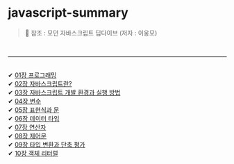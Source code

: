 # javascript-summary

> 📌 참조 : 모던 자바스크립트 딥다이브 (저자 : 이웅모)

<br >
<hr />
<br />
✔︎ <a href="https://velog.io/@benqu94/01%EC%9E%A5-%ED%94%84%EB%A1%9C%EA%B7%B8%EB%9E%98%EB%B0%8D-fxm7o5iu">01장 프로그래밍</a><br />
✔︎ <a href="https://velog.io/@benqu94/02%EC%9E%A5-%EC%9E%90%EB%B0%94%EC%8A%A4%ED%81%AC%EB%A6%BD%ED%8A%B8%EB%9E%80">02장 자바스크립트란?</a><br />
✔︎ <a href="https://velog.io/@benqu94/03%EC%9E%A5-%EC%9E%90%EB%B0%94%EC%8A%A4%ED%81%AC%EB%A6%BD%ED%8A%B8-%EA%B0%9C%EB%B0%9C-%ED%99%98%EA%B2%BD%EA%B3%BC-%EC%8B%A4%ED%96%89-%EB%B0%A9%EB%B2%95">03장 자바스크립트 개발 환경과 실행 방법</a><br />
✔︎ <a href="https://velog.io/@benqu94/04%EC%9E%A5-%EB%B3%80%EC%88%98">04장 변수</a><br />
✔︎ <a href="https://velog.io/@benqu94/05%EC%9E%A5-%ED%91%9C%ED%98%84%EC%8B%9D%EA%B3%BC-%EB%AC%B8">05장 표현식과 문</a><br />
✔︎ <a href="https://velog.io/@benqu94/06%EC%9E%A5-%EB%8D%B0%EC%9D%B4%ED%84%B0-%ED%83%80%EC%9E%85">06장 데이터 타입</a><br />
✔︎ <a href="https://velog.io/@benqu94/07%EC%9E%A5-%EC%97%B0%EC%82%B0%EC%9E%90">07장 연산자</a><br />
✔︎ <a href="https://velog.io/@benqu94/08%EC%9E%A5-%EC%A0%9C%EC%96%B4%EB%AC%B8">08장 제어문</a><br />
✔︎ <a href="https://velog.io/@benqu94/09%EC%9E%A5-%ED%83%80%EC%9E%85-%EB%B3%80%ED%99%98%EA%B3%BC-%EB%8B%A8%EC%B6%95-%ED%8F%89%EA%B0%80">09장 타입 변환과 단축 평가</a><br />
✔︎ <a href="https://velog.io/@benqu94/10%EC%9E%A5-%EA%B0%9D%EC%B2%B4-%EB%A6%AC%ED%84%B0%EB%9F%B4">10장 객체 리터럴</a>
